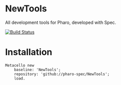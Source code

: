# NewTools
All development tools for Pharo, developed with Spec.

[![Build Status](https://travis-ci.com/pharo-spec/NewTools.svg?branch=master)](https://travis-ci.org/pharo-spec/NewTools)


# Installation

```Smalltalk
Metacello new
    baseline: 'NewTools';
    repository: 'github://pharo-spec/NewTools';
    load.
